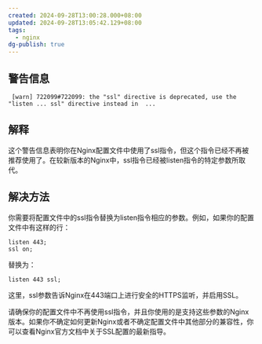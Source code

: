 ```yaml
---
created: 2024-09-28T13:00:28.000+08:00
updated: 2024-09-28T13:05:42.129+08:00
tags:
  - nginx
dg-publish: true
---
```

## 警告信息
```shell
 [warn] 722099#722099: the "ssl" directive is deprecated, use the "listen ... ssl" directive instead in  ...
```
## 解释
这个警告信息表明你在Nginx配置文件中使用了ssl指令，但这个指令已经不再被推荐使用了。在较新版本的Nginx中，ssl指令已经被listen指令的特定参数所取代。
## 解决方法
你需要将配置文件中的ssl指令替换为listen指令相应的参数。例如，如果你的配置文件中有这样的行：
```nginx
listen 443;
ssl on;
```
替换为：
```nginx
listen 443 ssl;
```
这里，ssl参数告诉Nginx在443端口上进行安全的HTTPS监听，并启用SSL。

请确保你的配置文件中不再使用ssl指令，并且你使用的是支持这些参数的Nginx版本。如果你不确定如何更新Nginx或者不确定配置文件中其他部分的兼容性，你可以查看Nginx官方文档中关于SSL配置的最新指导。